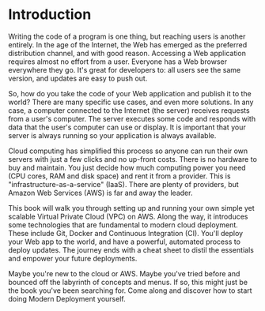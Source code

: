 # Introduction

Writing the code of a program is one thing, but reaching users is another entirely. In the age of the Internet, the Web has emerged as the preferred distribution channel, and with good reason. Accessing a Web application requires almost no effort from a user. Everyone has a Web browser everywhere they go. It's great for developers to: all users see the same version, and updates are easy to push out.

So, how do you take the code of your Web application and publish it to the world? There are many specific use cases, and even more solutions. In any case, a computer connected to the Internet (the server) receives requests from a user's computer. The server executes some code and responds with data that the user's computer can use or display. It is important that your server is always running so your application is always available.

Cloud computing has simplified this process so anyone can run their own servers with just a few clicks and no up-front costs. There is no hardware to buy and maintain. You just decide how much computing power you need (CPU cores, RAM and disk space) and rent it from a provider. This is "infrastructure-as-a-service" (IaaS). There are plenty of providers, but Amazon Web Services (AWS) is far and away the leader.

This book will walk you through setting up and running your own simple yet scalable Virtual Private Cloud (VPC) on AWS. Along the way, it introduces some technologies that are fundamental to modern cloud deployment. These include Git, Docker and Continuous Integration (CI). You'll deploy your Web app to the world, and have a powerful, automated process to deploy updates. The journey ends with a cheat sheet to distil the essentials and empower your future deployments.

Maybe you're new to the cloud or AWS. Maybe you've tried before and bounced off the labyrinth of concepts and menus. If so, this might just be the book you've been searching for. Come along and discover how to start doing Modern Deployment yourself.
